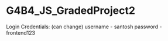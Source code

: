 # G4B4_JS_GradedProject2

Login Credentials: (can change)
username - santosh
password - frontend123
